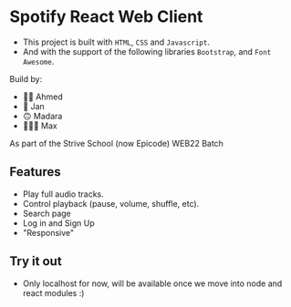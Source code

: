 # Spotify React Web Client

- This project is built with `HTML`, `CSS` and `Javascript`.
- And with the support of the following libraries `Bootstrap`, and `Font Awesome`.

Build by:
- 💪🏿 Ahmed
- 🚀 Jan
- 🙃 Madara
- 🤷🏼‍♂️ Max

As part of the Strive School (now Epicode) WEB22 Batch

## Features

- Play full audio tracks.
- Control playback (pause, volume, shuffle, etc).
- Search page
- Log in and Sign Up
- "Responsive" 

## Try it out
- Only localhost for now, will be available once we move into node and react modules :)
